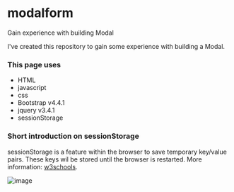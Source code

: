 # modalform
Gain experience with building Modal

I've created this repository to gain some experience with building a Modal.

### This page uses
* HTML
* javascript
* css
* Bootstrap v4.4.1
* jquery v3.4.1
* sessionStorage

### Short introduction on sessionStorage
sessionStorage is a feature within the browser to  save temporary key/value pairs. These keys wil be stored until the browser is restarted. More information: [w3schools](https://www.w3schools.com/jsref/prop_win_sessionstorage.asp).

![image](https://user-images.githubusercontent.com/56016997/69906919-5e52e080-13cb-11ea-915c-e551bc754dec.png)

